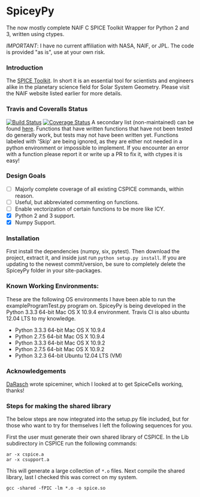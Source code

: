 # SpiceyPy

The now mostly complete NAIF C SPICE Toolkit Wrapper for Python 2 and 3, written using ctypes.

*IMPORTANT*: I have no current affiliation with NASA, NAIF, or JPL. The code is provided "as is", use at your own risk.
### Introduction

The [SPICE Toolkit](http://naif.jpl.nasa.gov/naif/). In short it is an essential tool for scientists and engineers alike in the planetary science field for Solar System Geometry. Please visit the NAIF website listed earlier for more details.


### Travis and Coveralls Status

[![Build Status](https://travis-ci.org/Apollo117/SpiceyPy.svg?branch=master?style=flat)](https://travis-ci.org/Apollo117/SpiceyPy)
[![Coverage Status](https://img.shields.io/coveralls/Apollo117/SpiceyPy.svg?style=flat)](https://coveralls.io/r/Apollo117/SpiceyPy?branch=master)
A secondary list (non-maintained) can be found [here](https://github.com/Apollo117/SpiceyPy/wiki/Wrapper-Completion).
Functions that have written functions that have not been tested do generally work, but tests may not have been written yet.
Functions labeled with 'Skip' are being ignored, as they are either not needed in a python environment or impossible to implement.
If you encounter an error with a function please report it or write up a PR to fix it, with ctypes it is easy!

### Design Goals
- [ ] Majorly complete coverage of all existing CSPICE commands, within reason.
- [ ] Useful, but abbreviated commenting on functions.
- [ ] Enable vectorization of certain functions to be more like ICY.
- [x] Python 2 and 3 support.
- [x] Numpy Support.

### Installation
First install the dependencies (numpy, six, pytest). Then download the project, extract it, and inside just run `python setup.py install`.
If you are updating to the newest commit/version, be sure to completely delete the SpiceyPy folder in your site-packages.

### Known Working Environments:
These are the following OS environments I have been able to run the exampleProgramTest.py program on. SpiceyPy is being developed
in the Python 3.3.3 64-bit Mac OS X 10.9.4 environment. Travis CI is also ubuntu 12.04 LTS to my knowledge.
* Python 3.3.3 64-bit Mac OS X 10.9.4
* Python 2.7.5 64-bit Mac OS X 10.9.4
* Python 3.3.3 64-bit Mac OS X 10.9.2
* Python 2.7.5 64-bit Mac OS X 10.9.2
* Python 3.2.3 64-bit Ubuntu 12.04 LTS (VM)

### Acknowledgements
[DaRasch](https://github.com/DaRasch) wrote spiceminer, which I looked at to get SpiceCells working, thanks!

### Steps for making the shared library
The below steps are now integrated into the setup.py file included, but for those who want to try for themselves I left the following sequences for you.

First the user must generate their own shared library of CSPICE. In the Lib subdirectory in CSPICE run the following commands:
```
ar -x cspice.a
ar -x csupport.a
```
This will generate a large collection of `*.o` files.
Next compile the shared library, last I checked this was correct on my system.
```
gcc -shared -fPIC -lm *.o -o spice.so
```
